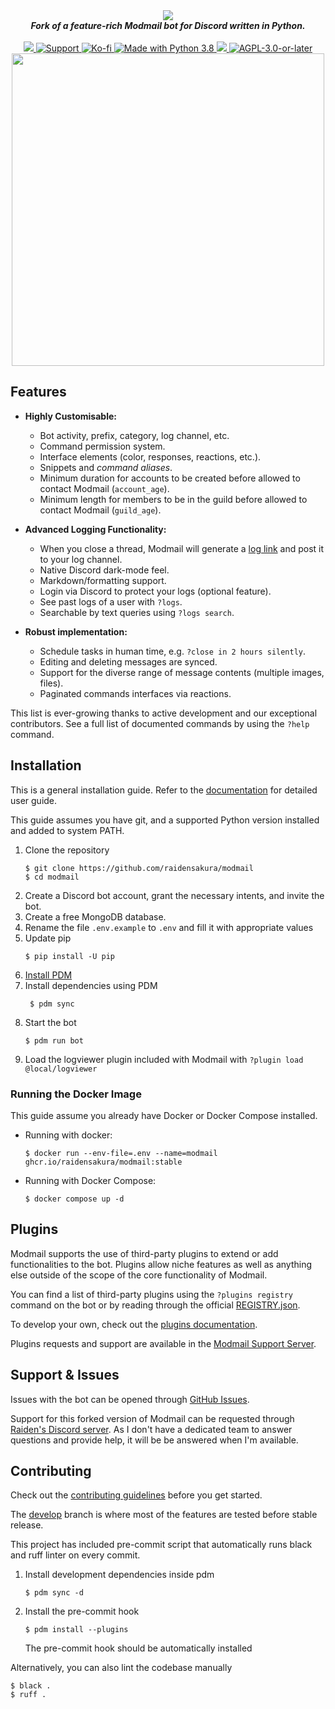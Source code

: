 <div align="center">
  <img src="https://modmail-docs.netlify.app/logo-long.png" align="center">
  <br>
  <strong><i>Fork of a feature-rich Modmail bot for Discord written in Python.</i></strong>
  <br>
  <br>

  <a href="#">
    <img src="https://img.shields.io/badge/Version-4.1.0-7d5edd?style=shield&logo=https://modmail-docs.netlify.app/favicon.png">
  </a>
  <a href="https://discord.gg/cnUpwrnpYb">
    <img src="https://img.shields.io/discord/1079074933008781362.svg?label=Discord&logo=Discord&colorB=7289da&style=shield" alt="Support">
  </a>
  <a href="https://ko-fi.com/raidensakura">
    <img src="https://img.shields.io/badge/kofi-donate-gold.svg?style=shield&logo=Ko-fi" alt="Ko-fi">
  </a>
  <a href="https://www.python.org/downloads/">
    <img src="https://img.shields.io/badge/Compatible%20With-Python%203.10%20|%203.11-blue.svg?style=shield&logo=Python" alt="Made with Python 3.8">
  </a>
  <a href="https://github.com/ambv/black">
    <img src="https://img.shields.io/badge/Code%20Style-Black-black?style=shield">
  </a>
  <a href="https://github.com/modmail-dev/modmail/blob/master/LICENSE">
    <img src="https://img.shields.io/badge/license-agpl-e74c3c.svg?style=shield" alt="AGPL-3.0-or-later">
  </a>

<img src='https://github.com/raidensakura/modmail/assets/38610216/106e8fa3-6f8e-4b00-9968-f5c2f3108da0' align='center' width=500>
</div>

## Features

* **Highly Customisable:**
  * Bot activity, prefix, category, log channel, etc.
  * Command permission system.
  * Interface elements (color, responses, reactions, etc.).
  * Snippets and *command aliases*.
  * Minimum duration for accounts to be created before allowed to contact Modmail (`account_age`).
  * Minimum length for members to be in the guild before allowed to contact Modmail (`guild_age`). 

* **Advanced Logging Functionality:**
  * When you close a thread, Modmail will generate a [log link](https://logs.modmail.dev/example) and post it to your log channel.
  * Native Discord dark-mode feel.
  * Markdown/formatting support.
  * Login via Discord to protect your logs (optional feature).
  * See past logs of a user with `?logs`.
  * Searchable by text queries using `?logs search`.

* **Robust implementation:**
  * Schedule tasks in human time, e.g. `?close in 2 hours silently`.
  * Editing and deleting messages are synced.
  * Support for the diverse range of message contents (multiple images, files).
  * Paginated commands interfaces via reactions.

This list is ever-growing thanks to active development and our exceptional contributors. See a full list of documented commands by using the `?help` command.

## Installation

This is a general installation guide. Refer to the [documentation](https://modmail-docs.netlify.app) for detailed user guide.

This guide assumes you have git, and a supported Python version installed and added to system PATH.

1. Clone the repository
    ```console
    $ git clone https://github.com/raidensakura/modmail
    $ cd modmail
    ```
2. Create a Discord bot account, grant the necessary intents, and invite the bot.
3. Create a free MongoDB database.
4. Rename the file `.env.example` to `.env` and fill it with appropriate values
5. Update pip
    ```console
    $ pip install -U pip
   ```
6. [Install PDM](https://pdm.fming.dev/latest/#recommended-installation-method)
7. Install dependencies using PDM
   ```console
    $ pdm sync
    ```
8. Start the bot
    ```console
    $ pdm run bot
    ```
9. Load the logviewer plugin included with Modmail with `?plugin load @local/logviewer`

### Running the Docker Image

This guide assume you already have Docker or Docker Compose installed.

- Running with docker:
  ```console
  $ docker run --env-file=.env --name=modmail ghcr.io/raidensakura/modmail:stable
  ```
- Running with Docker Compose:
    ```console
    $ docker compose up -d
    ```
    
## Plugins

Modmail supports the use of third-party plugins to extend or add functionalities to the bot.
Plugins allow niche features as well as anything else outside of the scope of the core functionality of Modmail. 

You can find a list of third-party plugins using the `?plugins registry`  command on the bot or by reading through the official [REGISTRY.json](https://github.com/modmail-dev/modmail/blob/master/plugins/registry.json).

To develop your own, check out the [plugins documentation](https://github.com/modmail-dev/modmail/wiki/Plugins).

Plugins requests and support are available in the [Modmail Support Server](https://discord.gg/cnUpwrnpYb).

## Support & Issues

Issues with the bot can be opened through [GitHub Issues](https://github.com/raidensakura/modmail/issues/new/choose).

Support for this forked version of Modmail can be requested through [Raiden's Discord server](https://dsc.gg/transience).
As I don't have a dedicated team to answer questions and provide help, it will be be answered when I'm available.

## Contributing

Check out the [contributing guidelines](https://github.com/raidensakura/modmail/blob/stable/.github/CONTRIBUTING.md) before you get started.

The [develop](https://github.com/raidensakura/modmail/tree/develop) branch is where most of the features are tested before stable release.

This project has included pre-commit script that automatically runs black and ruff linter on every commit.

1. Install development dependencies inside pdm
    ```console
    $ pdm sync -d
    ```
2. Install the pre-commit hook
    ```console
    $ pdm install --plugins
    ```
   The pre-commit hook should be automatically installed
    
Alternatively, you can also lint the codebase manually

```console
$ black .
$ ruff .
```
